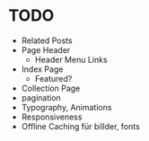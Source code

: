 # TODO


* Related Posts
* Page Header
    * Header Menu Links
* Index Page
    * Featured?
* Collection Page
* pagination
* Typography, Animations
* Responsiveness
* Offline Caching für billder, fonts